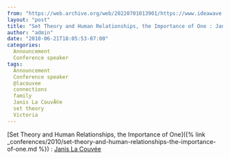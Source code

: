 ```yaml
---
from: "https://web.archive.org/web/20220701013901/https://www.ideawave.ca/set-theory-and-human-relationships-the-importance-of-one-janis-la-couvee/"
layout: "post"
title: "Set Theory and Human Relationships, the Importance of One : Janis La Couvée"
author: "admin"
date: "2010-06-21T18:05:53-07:00"
categories:
  Announcement
  Conference speaker
tags: 
  Announcement
  Conference speaker
  @lacouvee
  connections
  family
  Janis La CouvÃ©e
  set theory
  Victoria
---
```


[Set Theory and Human Relationships, the Importance of One]({% link _conferences/2010/set-theory-and-human-relationships-the-importance-of-one.md %}) : [Janis La Couvée](https://victoriaconnection.wordpress.com/)
